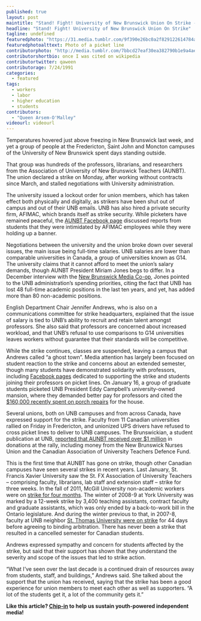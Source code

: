```yaml
---
published: true
layout: post
maintitle: "Stand! Fight! University of New Brunswick Union On Strike - {Young}ist"
headline: "Stand! Fight! University of New Brunswick Union On Strike"
tagline: undefined
featuredphoto: "https://31.media.tumblr.com/9f390e26bc0a2f829122614784a87688/tumblr_inline_mzpqy7pdvN1rkj9dw.jpg"
featuredphotoalttext: Photo of a picket line
contributorphoto: "http://media.tumblr.com/7bbcd27eaf30ea382790b1e9a4ae4dc4/tumblr_inline_mmcri3kjAU1rkj9dw.jpg"
contributorshortbio: once I was cited on wikipedia
contributortwitter: qaween
contributorage: 7/24/1991
categories: 
  - featured
tags: 
  - workers
  - labor
  - higher education
  - students
contributors: 
  - "Queen Arsem-O'Malley"
videourl: videourl
---
```


Temperatures hovered just above freezing in New Brunswick last week, and yet a group of people at the Fredericton, Saint John and Moncton campuses of the University of New Brunswick spent days standing outside.

That group was hundreds of the professors, librarians, and researchers from the Association of University of New Brunswick Teachers (AUNBT). The union declared a strike on Monday, after working without contracts since March, and stalled negotiations with University administration.

The university issued a lockout order for union members, which has taken effect both physically and digitally, as strikers have been shut out of campus and out of their UNB emails. UNB has also hired a private security firm, AFIMAC, which brands itself as strike security. While picketers have remained peaceful, the [AUNBT Facebook page](https://www.facebook.com/AUNBT.ca) discussed reports from students that they were intimidated by AFIMAC employees while they were holding up a banner.

Negotiations between the university and the union broke down over several issues, the main issue being full-time salaries. UNB salaries are lower than comparable universities in Canada, a group of universities known as G14. The university claims that it cannot afford to meet the union’s salary demands, though AUNBT President Miriam Jones begs to differ. In a December interview with the [New Brunswick Media Co-op](http://nbmediacoop.org/2013/12/12/interview-with-miriam-jones-of-aunbt/), Jones pointed to the UNB administration’s spending priorities, citing the fact that UNB has lost 48 full-time academic positions in the last ten years, and yet, has added more than 80 non-academic positions.


English Department Chair Jennifer Andrews, who is also on a communications committee for strike headquarters, explained that the issue of salary is tied to UNB’s ability to recruit and retain talent amongst professors. She also said that professors are concerned about increased workload, and that UNB’s refusal to use comparisons to G14 universities leaves workers without guarantee that their standards will be competitive.


While the strike continues, classes are suspended, leaving a campus that Andrews called “a ghost town”. Media attention has largely been focused on student reaction to the strike and concerns about an extended semester, though many students have demonstrated solidarity with professors, including [Facebook pages](https://www.facebook.com/UNBFstudentssupportingAUNBT?ref=profile) dedicated to supporting the strike and students joining their professors on picket lines. On January 16, a group of graduate students picketed UNB President Eddy Campbell’s university-owned mansion, where they demanded better pay for professors and cited the [$160,000 recently spent on porch repairs](http://www.cbc.ca/news/canada/new-brunswick/unb-pays-160k-to-fix-porch-on-president-s-mansion-1.1227079) for the house.


Several unions, both on UNB campuses and from across Canada, have expressed support for the strike. Faculty from 11 Canadian universities rallied on Friday in Fredericton, and unionized UPS drivers have refused to cross picket lines to deliver to UNB campuses. The Brunswickian, a student publication at UNB, [reported that AUNBT received over $1 million](http://thebruns.ca/aunbt-receives-1-million-dollars-donations-rally-tell-negotiations-will-resume/) in donations at the rally, including money from the New Brunswick Nurses Union and the Canadian Association of University Teachers Defence Fund.


This is the first time that AUNBT has gone on strike, though other Canadian campuses have seen several strikes in recent years. Last January, St. Francis Xavier University saw the St. FX Association of University Teachers – comprising faculty, librarians, lab staff and extension staff – strike for three weeks. In the fall of 2011, McGill University non-academic workers were on [strike for four months](http://www.mcgilldaily.com/2011/12/munaca-strike-ends/). The winter of 2008-9 at York University was marked by a 12-week strike by 3,400 teaching assistants, contract faculty and graduate assistants, which was only ended by a back-to-work bill in the Ontario legislature. And during the winter previous to that, in 2007-8, faculty at UNB neighbor [St. Thomas University were on strike](http://www.cautbulletin.ca/en_article.asp?ArticleID=385) for 44 days before agreeing to binding arbitration. There has never been a strike that resulted in a cancelled semester for Canadian students.

Andrews expressed sympathy and concern for students affected by the strike, but said that their support has shown that they understand the severity and scope of the issues that led to strike action.

“What I’ve seen over the last decade is a continued drain of resources away from students, staff, and buildings,” Andrews said. She talked about the support that the union has received, saying that the strike has been a good experience for union members to meet each other as well as supporters. “A lot of the students get it, a lot of the community gets it.”

**Like this article? [Chip-in](http://bit.ly/GiftYngst) to help us sustain youth-powered independent media!**
